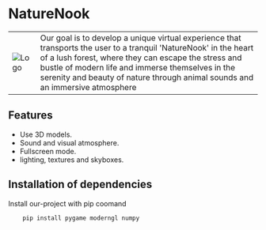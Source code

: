# NatureNook 

<table>
  <tr>
    <td> <img src="https://lh3.googleusercontent.com/u/0/drive-viewer/AKGpiha-IRIn6QqSvzxkwYR-ircnQ_I0ED-7lqHzlYJOLo8m5phYZTD95PI3opDCj5y6WA6VDwUej072CsPcnfTPl-bRciwMTia-cRw=w1868-h932"             alt="Logo" /></td>
    <td>Our goal is to develop a unique virtual experience that transports the user to a tranquil 'NatureNook' in the heart of a lush forest, where they can escape the stress and   bustle of modern life and immerse themselves in the serenity and beauty of nature through animal sounds and an immersive atmosphere
      </div>
    </td>
  </tr>
</table>

## Features

- Use 3D models.
- Sound and visual atmosphere.
- Fullscreen mode.
- lighting, textures and skyboxes.


## Installation of dependencies

Install our-project with pip coomand
```bash
    pip install pygame moderngl numpy
```
